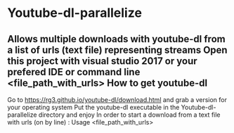 # Youtube-dl-parallelize
Allows multiple downloads with youtube-dl from a list of urls (text file) representing streams
Open this project with visual studio 2017 or your prefered IDE or command line
<executable Youtube-dl-parallelize> <file_path_with_urls>
How to get youtube-dl
---------------------
Go to https://rg3.github.io/youtube-dl/download.html and grab a version for your operating system
Put the youtube-dl executable in the Youtube-dl-parallelize directory and enjoy
In order to start a download from a text file with urls (on by line) : 
Usage <executable Youtube-dl-parallelize> <file_path_with_urls>
  
